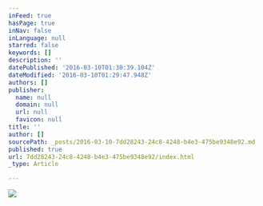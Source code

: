 ```yaml
---
inFeed: true
hasPage: true
inNav: false
inLanguage: null
starred: false
keywords: []
description: ''
datePublished: '2016-03-10T01:30:39.104Z'
dateModified: '2016-03-10T01:29:47.948Z'
authors: []
publisher:
  name: null
  domain: null
  url: null
  favicon: null
title: ''
author: []
sourcePath: _posts/2016-03-10-7dd28243-24c8-4248-b4e3-475be9348e92.md
published: true
url: 7dd28243-24c8-4248-b4e3-475be9348e92/index.html
_type: Article

---
```

![](https://the-grid-user-content.s3-us-west-2.amazonaws.com/f3510e22-6737-49f6-9a6c-0879eabc2720.jpg)